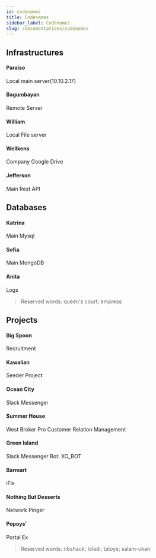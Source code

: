 ```yaml
---
id: codenames
title: Codenames
sidebar_label: Codenames
slug: /documentations/codenames
---
```


## Infrastructures

#### Paraiso
Local main server(10.10.2.17)

#### Bagumbayan
Remote Server

#### William
Local File server

#### Wellkens
Company Google Drive

#### Jefferson
Main Rest API

## Databases

#### Katrina
Main Mysql

#### Sofia
Main MongoDB

#### Anita
Logs

> Reserved words: queen's court; empress

## Projects

#### Big Spoon
Recruitment

#### Kawalian
Seeder Project

#### Ocean City
Slack Messenger

#### Summer House
West Broker Pro Customer Relation Management

#### Green Island
Slack Messenger Bot: XO_BOT

#### Barmart
iFix

#### Nothing But Desserts
Network Pinger

#### Popoys’
Portal Ex

> Reserved words: ribshack; loladi; tatoys; salam-ukan
